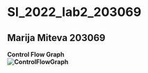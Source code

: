# SI_2022_lab2_203069
Marija Miteva 203069
---------------------------------------------------------------
<b> Control Flow Graph <b>
<br>
![ControlFlowGraph](https://user-images.githubusercontent.com/102690419/171865852-3f39f1f1-38cf-47f0-be82-113b38eeabc0.png)
